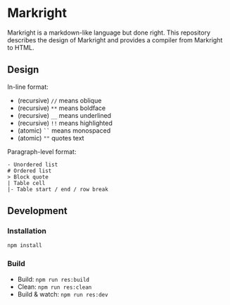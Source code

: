 # Markright

Markright is a markdown-like language but done right. This repository describes the design of Markright and provides a compiler from Markright to HTML.

## Design

In-line format:

- (recursive) `//` means oblique
- (recursive) `**` means boldface
- (recursive) `__` means underlined
- (recursive) `!!` means highlighted
- (atomic) ``` `` ``` means monospaced
- (atomic) `""` quotes text

Paragraph-level format:

```
- Unordered list
# Ordered list
> Block quote
| Table cell
|- Table start / end / row break
```


## Development

### Installation

```sh
npm install
```

### Build

- Build: `npm run res:build`
- Clean: `npm run res:clean`
- Build & watch: `npm run res:dev`
